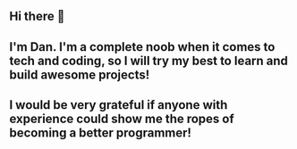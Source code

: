 ## Hi there 👋
## I'm Dan. I'm a complete noob when it comes to tech and coding, so I will try my best to learn and build awesome projects! 
## I would be very grateful if anyone with experience could show me the ropes of becoming a better programmer!
<!--
**DanNguyen0829/DanNguyen0829** is a ✨ _special_ ✨ repository because its `README.md` (this file) appears on your GitHub profile.

Here are some ideas to get you started:

- 🔭 I’m currently working on ...
- 🌱 I’m currently learning ...
- 👯 I’m looking to collaborate on ...
- 🤔 I’m looking for help with ...
- 💬 Ask me about ...
- 📫 How to reach me: ...
- 😄 Pronouns: ...
- ⚡ Fun fact: ...
-->
